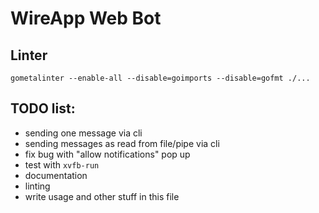 

WireApp Web Bot
======

Linter
--
```
gometalinter --enable-all --disable=goimports --disable=gofmt ./...
```

TODO list:
--
- sending one message via cli
- sending messages as read from file/pipe via cli
- fix bug with "allow notifications" pop up
- test with `xvfb-run`
- documentation
- linting
- write usage and other stuff in this file
